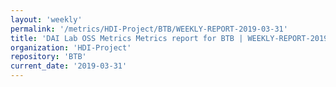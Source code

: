 ```yaml
---
layout: 'weekly'
permalink: '/metrics/HDI-Project/BTB/WEEKLY-REPORT-2019-03-31'
title: 'DAI Lab OSS Metrics Metrics report for BTB | WEEKLY-REPORT-2019-03-31'
organization: 'HDI-Project'
repository: 'BTB'
current_date: '2019-03-31'
---
```

